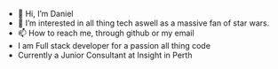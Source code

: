 - 👋 Hi, I’m Daniel
- 👀 I’m interested in all thing tech aswell as a massive fan of star wars.
- 📫 How to reach me, through github or my email
- I am Full stack developer for a passion all thing code
- Currently a Junior Consultant at Insight in Perth
<!---
ds-insight/ds-insight is a ✨ special ✨ repository because its `README.md` (this file) appears on your GitHub profile.
You can click the Preview link to take a look at your changes.
--->
